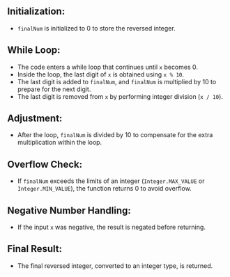 ## Initialization:
- `finalNum` is initialized to 0 to store the reversed integer.

## While Loop:
- The code enters a while loop that continues until `x` becomes 0.
- Inside the loop, the last digit of `x` is obtained using `x % 10`.
- The last digit is added to `finalNum`, and `finalNum` is multiplied by 10 to prepare for the next digit.
- The last digit is removed from `x` by performing integer division (`x / 10`).

## Adjustment:
- After the loop, `finalNum` is divided by 10 to compensate for the extra multiplication within the loop.

## Overflow Check:
- If `finalNum` exceeds the limits of an integer (`Integer.MAX_VALUE` or `Integer.MIN_VALUE`), the function returns 0 to avoid overflow.

## Negative Number Handling:
- If the input `x` was negative, the result is negated before returning.

## Final Result:
- The final reversed integer, converted to an integer type, is returned.
